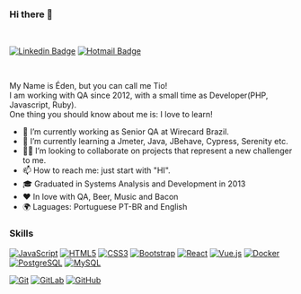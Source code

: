 ### Hi there 👋
<br/>

[![Linkedin Badge](https://img.shields.io/badge/-LinkedIn-blue?style=flat-square&logo=Linkedin&logoColor=white&link=https://https://www.linkedin.com/in/edenpereira)](https://https://www.linkedin.com/in/edenpereira)
[![Hotmail Badge](https://img.shields.io/badge/-Hotmail-0078D4?style=flat-square&logo=microsoft-outlook&logoColor=white&link=mailto:luizcarlos_abbott@hotmail.com)](mailto:edenjp@hotmail.com)

<br/>

My Name is Éden, but you can call me Tio!  
I am working with QA since 2012, with a small time as Developer(PHP, Javascript, Ruby).  
One thing you should know about me is: I love to learn!

- 🔭 I’m currently working as Senior QA at Wirecard Brazil.
- 🌱 I’m currently learning a Jmeter, Java, JBehave, Cypress, Serenity etc.
- 💪🏽 I’m looking to collaborate on projects that represent a new challenger to me.
- 📫 How to reach me: just start with "HI".
- 🎓 Graduated in Systems Analysis and Development in 2013
- ❤️ In love with QA, Beer, Music and Bacon
- 🌍 Laguages: Portuguese PT-BR and English

### Skills

[![JavaScript](https://img.shields.io/badge/-JavaScript-black?style=flat-square&logo=javascript&link=https://github.com/edenjp/)](https://github.com/edenjp/)
[![HTML5](https://img.shields.io/badge/-HTML5-E34F26?style=flat-square&logo=html5&logoColor=white&link=https://github.com/edenjp/)](https://github.com/edenjp/)
[![CSS3](https://img.shields.io/badge/-CSS3-1572B6?style=flat-square&logo=css3&link=https://github.com/edenjp/)](https://github.com/edenjp/)
[![Bootstrap](https://img.shields.io/badge/-Bootstrap-563D7C?style=flat-square&logo=bootstrap&link=https://github.com/edenjp/)](https://github.com/edenjp/)
[![React](https://img.shields.io/badge/-React-black?style=flat-square&logo=react&link=https://github.com/edenjp/)](https://github.com/edenjp/)
[![Vue.js](https://img.shields.io/badge/-Vuejs-black?style=flat-square&logo=vue.js&link=https://github.com/edenjp/)](https://github.com/edenjp/)
[![Docker](https://img.shields.io/badge/-Docker-black?style=flat-square&logo=docker&link=https://github.com/edenjp/)](https://github.com/edenjp/)
[![PostgreSQL](https://img.shields.io/badge/-PostgreSQL-336791?style=flat-square&logo=postgresql&link=https://github.com/edenjp/)](https://github.com/edenjp/)
[![MySQL](https://img.shields.io/badge/-MySQL-black?style=flat-square&logo=mysql&logoColor=white&link=https://github.com/edenjp/)](https://github.com/edenjp/)

[![Git](https://img.shields.io/badge/-Git-black?style=flat-square&logo=git&link=https://github.com/edenjp/)](https://github.com/edenjp/)
[![GitLab](https://img.shields.io/badge/-GitLab-FCA121?style=flat-square&logo=gitlab&link=https://github.com/edenjp/)](https://github.com/edenjp/)
[![GitHub](https://img.shields.io/badge/-GitHub-181717?style=flat-square&logo=github&link=https://github.com/edenjp/)](https://github.com/edenjp/)
